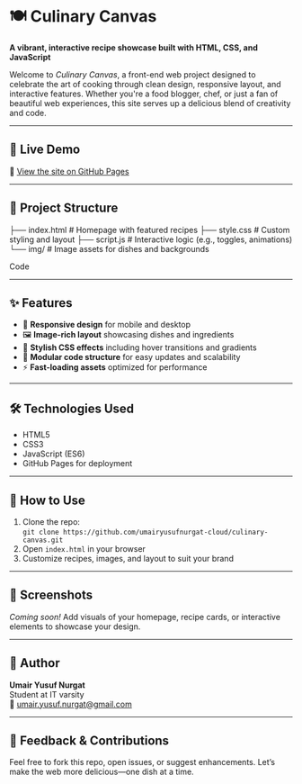 # 🍽️ Culinary Canvas  
**A vibrant, interactive recipe showcase built with HTML, CSS, and JavaScript**

Welcome to *Culinary Canvas*, a front-end web project designed to celebrate the art of cooking through clean design, responsive layout, and interactive features. Whether you're a food blogger, chef, or just a fan of beautiful web experiences, this site serves up a delicious blend of creativity and code.

---

## 🚀 Live Demo  
🔗 [View the site on GitHub Pages](https://umairyusufnurgat-cloud.github.io/culinary-canvas/)

---

## 📁 Project Structure
├── index.html # Homepage with featured recipes ├── style.css # Custom styling and layout ├── script.js # Interactive logic (e.g., toggles, animations) └── img/ # Image assets for dishes and backgrounds

Code

---

## ✨ Features
- 🍜 **Responsive design** for mobile and desktop  
- 🖼️ **Image-rich layout** showcasing dishes and ingredients  
- 🎨 **Stylish CSS effects** including hover transitions and gradients  
- 🧠 **Modular code structure** for easy updates and scalability  
- ⚡ **Fast-loading assets** optimized for performance

---

## 🛠️ Technologies Used
- HTML5  
- CSS3  
- JavaScript (ES6)  
- GitHub Pages for deployment

---

## 📌 How to Use
1. Clone the repo:  
   `git clone https://github.com/umairyusufnurgat-cloud/culinary-canvas.git`  
2. Open `index.html` in your browser  
3. Customize recipes, images, and layout to suit your brand

---

## 📸 Screenshots  
*Coming soon!* Add visuals of your homepage, recipe cards, or interactive elements to showcase your design.

---

## 🙋 Author  
**Umair Yusuf Nurgat**  
Student at IT varsity  
📧 umair.yusuf.nurgat@gmail.com

---

## 📣 Feedback & Contributions  
Feel free to fork this repo, open issues, or suggest enhancements. Let’s make the web more delicious—one dish at a time.
